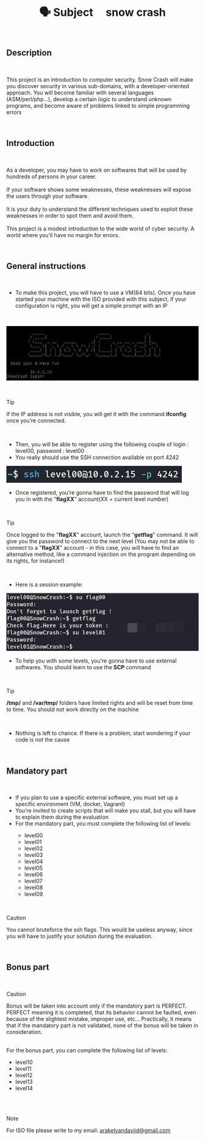 <h1 align="center"> 🗣 Subject &nbsp;&nbsp;&nbsp;&nbsp;snow crash</h1>

<br>

<h2>Description</h2>

<br>
<p>
This project is an introduction to computer security. Snow Crash will make you discover security in various sub-domains, with a developer-oriented approach.
You will become familiar with several languages (ASM/perl/php…), develop a certain logic to understand unknown programs, and become aware of problems linked to simple programming errors
</p>
<br>

<h2>Introduction</h2>

<br>
<p>
As a developer, you may have to work on softwares that will be used by hundreds of
persons in your career.<br><br>
If your software shows some weaknesses, these weaknesses will expose the users
through your software.<br><br>
It is your duty to understand the different techniques used to exploit these weaknesses
in order to spot them and avoid them.<br><br>
This project is a modest introduction to the wide world of cyber security. A world
where you’ll have no margin for errors.
</p>
<br>

<h2>General instructions</h2>

<br>
<ul>
  <li>To make this project, you will have to use a VM(64 bits). Once you have started your machine with the ISO provided with this subject, if your configuration is right, you will get a simple prompt with an IP</li>
</ul>
<br>

![](images/VM.jpg)

<br>

> [!TIP]
> If the IP address is not visible, you will get it with the command <b>ifconfig</b> once you’re connected.

<br>
<ul>
  <li>Then, you will be able to register using the following couple of login : level00, password : level00</li>
  <li>You really should use the SSH connection available on port 4242</li>
</ul>

![](images/ssh.png)

<ul>
  <li>Once registered, you’re gonna have to find the password that will log you in with the "<b>flagXX</b>" account(XX = current level number)</li>
</ul>
<br>

> [!TIP]  
> Once logged to the "<b>flagXX</b>" account, launch the "<b>getflag</b>" command. It will give you the password to connect to the next level (You may not be able to connect to a "<b>flagXX</b>" account - in this case,
> you will have to find an alternative method, like a command injection on the program depending on its rights, for instance!)

<br>
<ul>
  <li>Here is a session example:</li>
</ul>

![](images/example.jpg)

<ul>
  <li>To help you with some levels, you’re gonna have to use external softwares. You should learn to use the <b>SCP</b> command</li>
</ul>
<br>

> [!TIP]
> <b>/tmp/</b> and <b>/var/tmp/</b> folders have limited rights and will be reset from time to time. You should not work directly on the machine

<br>
<ul>
  <li>Nothing is left to chance. If there is a problem, start wondering if your code is not the cause</li>
</ul>
<br>

<h2>Mandatory part</h2>

<br>
<ul>
  <li>If you plan to use a specific external software, you must set up a specific environment (VM, docker, Vagrant)</li>
  <li>You’re invited to create scripts that will make you stall, but you will have to explain them during the evaluation</li>
  <li>For the mandatory part, you must complete the following list of levels:</li>
  <ul>
    <li>level00</li>
    <li>level01</li>
    <li>level02</li>
    <li>level03</li>
    <li>level04</li>
    <li>level05</li>
    <li>level06</li>
    <li>level07</li>
    <li>level08</li>
    <li>level09</li>
  </ul>
</ul>
<br>

> [!CAUTION]
> You cannot bruteforce the ssh flags. This would be useless anyway, since you will have to justify your solution during the evaluation.

<br>

<h2>Bonus part</h2>
<br>

> [!CAUTION]
> Bonus will be taken into account only if the mandatory part is PERFECT. PERFECT meaning it is completed, that its behavior cannot be faulted, even because of the slightest mistake, improper use, etc...
> Practically, it means that if the mandatory part is not validated, none of the bonus will be taken in consideration.

<br>
For the bonus part, you can complete the following list of levels:<br>
<ul>
  <li>level10</li>
  <li>level11</li>
  <li>level12</li>
  <li>level13</li>
  <li>level14</li>
</ul>
<br><br>

> [!NOTE]
> For ISO file please write to my email: arakelyandaviid@gmail.com
